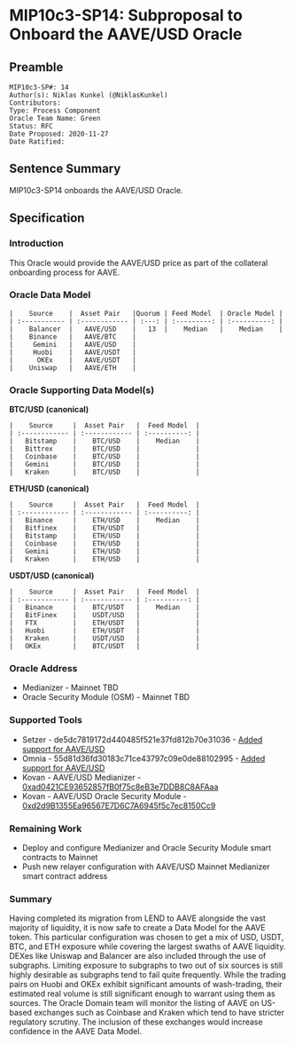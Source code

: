 # MIP10c3-SP14: Subproposal to Onboard the AAVE/USD Oracle

## Preamble
```
MIP10c3-SP#: 14
Author(s): Niklas Kunkel (@NiklasKunkel)
Contributors:
Type: Process Component
Oracle Team Name: Green
Status: RFC
Date Proposed: 2020-11-27
Date Ratified:
```

## Sentence Summary
MIP10c3-SP14 onboards the AAVE/USD Oracle.

## Specification

### Introduction

This Oracle would provide the AAVE/USD price as part of the collateral onboarding process for AAVE.

### Oracle Data Model 

    |    Source    |  Asset Pair   |Quorum | Feed Model  | Oracle Model |
    | :----------- | :------------ | :---: | :---------: | :----------: |
    |    Balancer  |   AAVE/USD    |   13  |    Median   |    Median    |
    |    Binance   |   AAVE/BTC    | 
    |     Gemini   |   AAVE/USD    |
    |     Huobi    |   AAVE/USDT   |
    |      OKEx    |   AAVE/USDT   |
    |    Uniswap   |   AAVE/ETH    |


### Oracle Supporting Data Model(s)

 **BTC/USD (canonical)**

    |    Source     |  Asset Pair   |  Feed Model  |
    | :------------ | :------------ | :----------: | 
    |   Bitstamp    |    BTC/USD    |    Median    |
    |   Bittrex     |    BTC/USD    |              |
    |   Coinbase    |    BTC/USD    |              |
    |   Gemini      |    BTC/USD    |              |
    |   Kraken      |    BTC/USD    |              |


 **ETH/USD (canonical)**

    |    Source     |  Asset Pair   |  Feed Model  |
    | :------------ | :------------ | :----------: | 
    |   Binance     |    ETH/USD    |    Median    |
    |   Bitfinex    |    ETH/USDT   |              |
    |   Bitstamp    |    ETH/USD    |              |
    |   Coinbase    |    ETH/USD    |              |
    |   Gemini      |    ETH/USD    |              |
    |   Kraken      |    ETH/USD    |              |

**USDT/USD (canonical)**

    |    Source     |  Asset Pair   |  Feed Model  |
    | :------------ | :------------ | :----------: | 
    |   Binance     |    BTC/USDT   |    Median    |
    |   BitFinex    |    USDT/USD   |              |
    |   FTX         |    ETH/USDT   |              |
    |   Huobi       |    ETH/USDT   |              |
    |   Kraken      |    USDT/USD   |              |
    |   OKEx        |    BTC/USDT   |              |

### Oracle Address
- Medianizer - Mainnet TBD
- Oracle Security Module (OSM) - Mainnet TBD
    
### Supported Tools
- Setzer - de5dc7819172d440485f521e37fd812b70e31036 - [Added support for AAVE/USD](https://github.com/makerdao/setzer-mcd/commit/de5dc7819172d440485f521e37fd812b70e31036)
- Omnia - 55d81d36fd30183c71ce43797c09e0de88102995 - [Added support for AAVE/USD](https://github.com/makerdao/oracles-v2/commit/55d81d36fd30183c71ce43797c09e0de88102995)
- Kovan - AAVE/USD Medianizer - [0xad0421CE93652857fB0f75c8eB3e7DDB8C8AFAaa](https://kovan.etherscan.io/address/0xad0421CE93652857fB0f75c8eB3e7DDB8C8AFAaa)
- Kovan - AAVE/USD Oracle Security Module - [0xd2d9B1355Ea96567E7D6C7A6945f5c7ec8150Cc9](https://kovan.etherscan.io/address/0xd2d9B1355Ea96567E7D6C7A6945f5c7ec8150Cc9)

### Remaining Work

- Deploy and configure Medianizer and Oracle Security Module smart contracts to Mainnet
- Push new relayer configuration with AAVE/USD Mainnet Medianizer smart contract address

### Summary

Having completed its migration from LEND to AAVE alongside the vast majority of liquidity, it is now safe to create a Data Model for the AAVE token. This particular configuration was chosen to get a mix of USD, USDT, BTC, and ETH exposure while covering the largest swaths of AAVE liquidity. DEXes like Uniswap and Balancer are also included through the use of subgraphs. Limiting exposure to subgraphs to two out of six sources is still highly desirable as subgraphs tend to fail quite frequently. While the trading pairs on Huobi and OKEx exhibit significant amounts of wash-trading, their estimated real volume is still significant enough to warrant using them as sources. The Oracle Domain team will monitor the listing of AAVE on US-based exchanges such as Coinbase and Kraken which tend to have stricter regulatory scrutiny. The inclusion of these exchanges would increase confidence in the AAVE Data Model.
